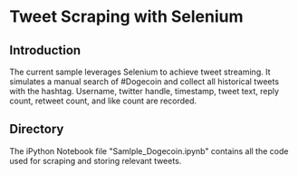 # Tweet Scraping with Selenium

## Introduction
The current sample leverages Selenium to achieve tweet streaming. It simulates a manual search of #Dogecoin and collect all historical tweets with the hashtag. Username, twitter handle, timestamp, tweet text, reply count, retweet count, and like count are recorded. 

## Directory
The iPython Notebook file "Samlple_Dogecoin.ipynb" contains all the code used for scraping and storing relevant tweets. 
